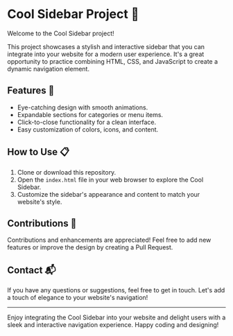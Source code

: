 # Cool Sidebar Project 🌟

Welcome to the Cool Sidebar project!

This project showcases a stylish and interactive sidebar that you can integrate into your website for a modern user experience. It's a great opportunity to practice combining HTML, CSS, and JavaScript to create a dynamic navigation element.

## Features 🎉

- Eye-catching design with smooth animations.
- Expandable sections for categories or menu items.
- Click-to-close functionality for a clean interface.
- Easy customization of colors, icons, and content.

## How to Use 📋

1. Clone or download this repository.
2. Open the `index.html` file in your web browser to explore the Cool Sidebar.
3. Customize the sidebar's appearance and content to match your website's style.

## Contributions 🤝

Contributions and enhancements are appreciated! Feel free to add new features or improve the design by creating a Pull Request.

## Contact 📬

If you have any questions or suggestions, feel free to get in touch. Let's add a touch of elegance to your website's navigation!

---

Enjoy integrating the Cool Sidebar into your website and delight users with a sleek and interactive navigation experience. Happy coding and designing!
